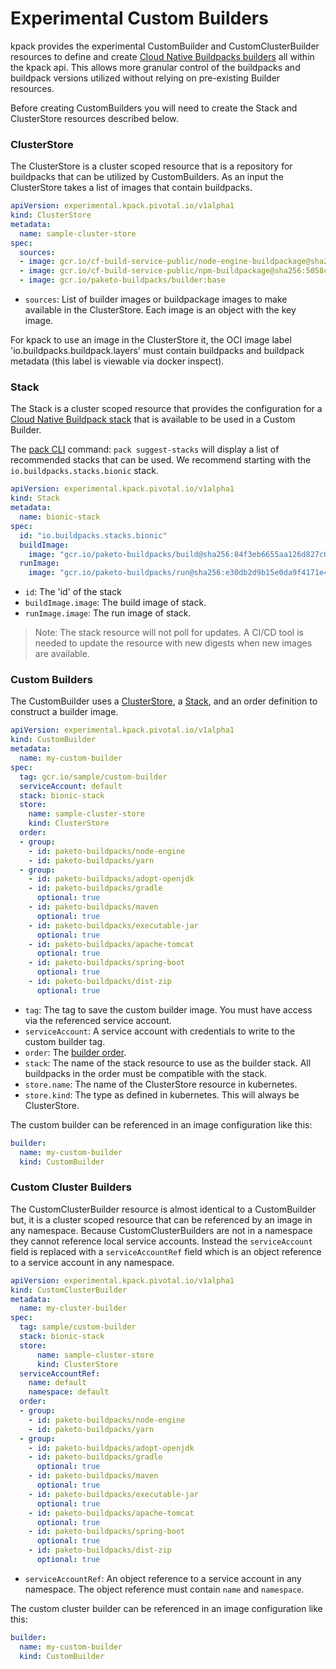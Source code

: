 # Experimental Custom Builders

kpack provides the experimental CustomBuilder and CustomClusterBuilder resources to define and create [Cloud Native Buildpacks builders](https://buildpacks.io/docs/using-pack/working-with-builders/) all within the kpack api. 
This allows more granular control of the buildpacks and buildpack versions utilized without relying on pre-existing Builder resources. 

Before creating CustomBuilders you will need to create the Stack and ClusterStore resources described below. 

### <a id='clusterstore'></a>ClusterStore

The ClusterStore is a cluster scoped resource that is a repository for buildpacks that can be utilized by CustomBuilders. As an input the ClusterStore takes a list of images that contain buildpacks.

```yaml
apiVersion: experimental.kpack.pivotal.io/v1alpha1
kind: ClusterStore
metadata:
  name: sample-cluster-store
spec:
  sources:
  - image: gcr.io/cf-build-service-public/node-engine-buildpackage@sha256:95ff756f0ef0e026440a8523f4bab02fd8b45dc1a8a3a7ba063cefdba5cb9493
  - image: gcr.io/cf-build-service-public/npm-buildpackage@sha256:5058ceb9a562ec647ea5a41008b0d11e32a56e13e8c9ec20c4db63d220373e33
  - image: gcr.io/paketo-buildpacks/builder:base
```

* `sources`:  List of builder images or buildpackage images to make available in the ClusterStore. Each image is an object with the key image.   
 
For kpack to use an image in the ClusterStore it, the OCI image label 'io.buildpacks.buildpack.layers' must contain buildpacks and buildpack metadata (this label is viewable via docker inspect).
 
### <a id='stack'></a>Stack

The Stack is a cluster scoped resource that provides the configuration for a [Cloud Native Buildpack stack](https://buildpacks.io/docs/concepts/components/stack/) that is available to be used in a Custom Builder.   

The [pack CLI](https://github.com/buildpacks/pack) command: `pack suggest-stacks` will display a list of recommended stacks that can be used. We recommend starting with the `io.buildpacks.stacks.bionic` stack. 

```yaml
apiVersion: experimental.kpack.pivotal.io/v1alpha1
kind: Stack
metadata:
  name: bionic-stack
spec:
  id: "io.buildpacks.stacks.bionic"
  buildImage:
    image: "gcr.io/paketo-buildpacks/build@sha256:84f3eb6655aa126d827c07a3badbad3192288a50986be1b28ad2526bd38c93c7"
  runImage:
    image: "gcr.io/paketo-buildpacks/run@sha256:e30db2d9b15e0da9f4171e48430ce9249319c126ce6b670b68443e6c13e91aa5"
```

* `id`:  The 'id' of the stack
* `buildImage.image`: The build image of stack.   
* `runImage.image`: The run image of stack.

> Note: The stack resource will not poll for updates. A CI/CD tool is needed to update the resource with new digests when new images are available.     

### <a id='custom-builders'></a>Custom Builders

The CustomBuilder uses a [ClusterStore](#clusterstore), a [Stack](#stack), and an order definition to construct a builder image.

```yaml
apiVersion: experimental.kpack.pivotal.io/v1alpha1
kind: CustomBuilder
metadata:
  name: my-custom-builder
spec:
  tag: gcr.io/sample/custom-builder
  serviceAccount: default
  stack: bionic-stack
  store: 
    name: sample-cluster-store
    kind: ClusterStore
  order:
  - group:
    - id: paketo-buildpacks/node-engine
    - id: paketo-buildpacks/yarn
  - group:
    - id: paketo-buildpacks/adopt-openjdk
    - id: paketo-buildpacks/gradle
      optional: true
    - id: paketo-buildpacks/maven
      optional: true
    - id: paketo-buildpacks/executable-jar
      optional: true
    - id: paketo-buildpacks/apache-tomcat
      optional: true
    - id: paketo-buildpacks/spring-boot
      optional: true
    - id: paketo-buildpacks/dist-zip
      optional: true
```

* `tag`: The tag to save the custom builder image. You must have access via the referenced service account.   
* `serviceAccount`: A service account with credentials to write to the custom builder tag. 
* `order`: The [builder order](https://buildpacks.io/docs/reference/builder-config/).
* `stack`: The name of the stack resource to use as the builder stack. All buildpacks in the order must be compatible with the stack. 
* `store.name`: The name of the ClusterStore resource in kubernetes.
* `store.kind`: The type as defined in kubernetes. This will always be ClusterStore.

The custom builder can be referenced in an image configuration like this:

```yaml
builder:
  name: my-custom-builder
  kind: CustomBuilder
```

### <a id='custom-cluster-builders'></a>Custom Cluster Builders

The CustomClusterBuilder resource is almost identical to a CustomBuilder but, it is a cluster scoped resource that can be referenced by an image in any namespace. Because CustomClusterBuilders are not in a namespace they cannot reference local service accounts. Instead the `serviceAccount` field is replaced with a `serviceAccountRef` field which is an object reference to a service account in any namespace.    

```yaml
apiVersion: experimental.kpack.pivotal.io/v1alpha1
kind: CustomClusterBuilder
metadata:
  name: my-cluster-builder
spec:
  tag: sample/custom-builder
  stack: bionic-stack
  store:
      name: sample-cluster-store
      kind: ClusterStore
  serviceAccountRef:
    name: default
    namespace: default
  order:
  - group:
    - id: paketo-buildpacks/node-engine
    - id: paketo-buildpacks/yarn
  - group:
    - id: paketo-buildpacks/adopt-openjdk
    - id: paketo-buildpacks/gradle
      optional: true
    - id: paketo-buildpacks/maven
      optional: true
    - id: paketo-buildpacks/executable-jar
      optional: true
    - id: paketo-buildpacks/apache-tomcat
      optional: true
    - id: paketo-buildpacks/spring-boot
      optional: true
    - id: paketo-buildpacks/dist-zip
      optional: true
```

* `serviceAccountRef`: An object reference to a service account in any namespace. The object reference must contain `name` and `namespace`.

The custom cluster builder can be referenced in an image configuration like this:

```yaml
builder:
  name: my-custom-builder
  kind: CustomBuilder
```
